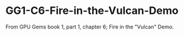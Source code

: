 # GG1-C6-Fire-in-the-Vulcan-Demo
From GPU Gems book 1, part 1, chapter 6; Fire in the "Vulcan" Demo.
